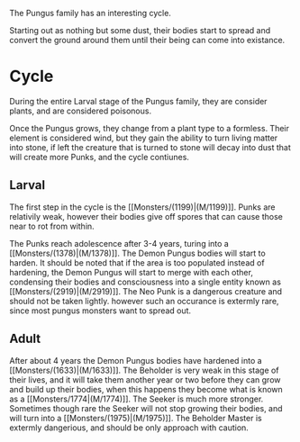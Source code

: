The Pungus family has an interesting cycle. 

Starting out as nothing but some dust, their bodies start to spread and convert the ground around them until their being can come into existance. 

# Cycle
During the entire Larval stage of the Pungus family, they are consider plants, and are considered poisonous.

Once the Pungus grows, they change from a plant type to a formless. Their element is considered wind, but they gain the ability to turn living matter into stone, if left the creature that is turned to stone will decay into dust that will create more Punks, and the cycle contiunes. 

## Larval 
The first step in the cycle is the [[Monsters/(1199)|(M/1199)]]. Punks are relativily weak, however their bodies give off spores that can cause those near to rot from within.  

The Punks reach adolescence after 3-4 years, turing into a [[Monsters/(1378)|(M/1378)]]. The Demon Pungus bodies will start to harden. It should be noted that if the area is too populated instead of hardening, the Demon Pungus will start to merge with each other, condensing their bodies and consciousness into a single entity known as [[Monsters/(2919)|(M/2919)]]. The Neo Punk is a dangerous creature and should not be taken lightly.  however such an occurance is extermly rare, since most pungus monsters want to spread out.

## Adult
After about 4 years the Demon Pungus bodies have hardened into a [[Monsters/(1633)|(M/1633)]]. The Beholder is very weak in this stage of their lives, and it will take them another year or two before they can grow and build up their bodies, when this happens they become what is known as a [[Monsters/1774|(M/1774)]]. The Seeker is much more stronger. Sometimes though rare the Seeker will not stop growing their bodies, and will turn into a [[Monsters/(1975)|(M/1975)]]. The Beholder Master is extermly dangerious, and should be only approach with caution. 

